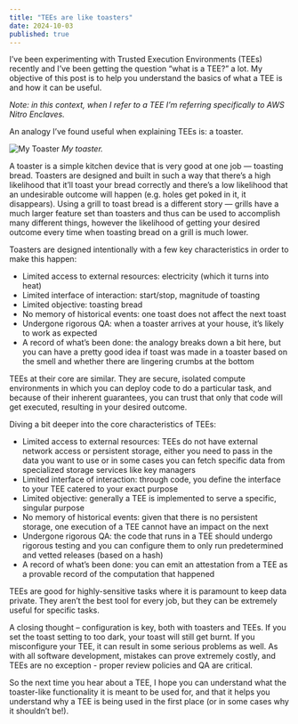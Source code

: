 ```yaml
---
title: "TEEs are like toasters"
date: 2024-10-03
published: true
---
```


I’ve been experimenting with Trusted Execution Environments (TEEs) recently and I’ve been getting the question “what is a TEE?” a lot. My objective of this post is to help you understand the basics of what a TEE is and how it can be useful.

_Note: in this context, when I refer to a TEE I’m referring specifically to AWS Nitro Enclaves._

An analogy I’ve found useful when explaining TEEs is: a toaster.

![My Toaster](/images/mytoaster.jpg)
*My toaster.*

A toaster is a simple kitchen device that is very good at one job — toasting bread. Toasters are designed and built in such a way that there’s a high likelihood that it’ll toast your bread correctly and there’s a low likelihood that an undesirable outcome will happen (e.g. holes get poked in it, it disappears). Using a grill to toast bread is a different story — grills have a much larger feature set than toasters and thus can be used to accomplish many different things, however the likelihood of getting your desired outcome every time when toasting bread on a grill is much lower.

Toasters are designed intentionally with a few key characteristics in order to make this happen:
- Limited access to external resources: electricity (which it turns into heat)
- Limited interface of interaction: start/stop, magnitude of toasting
- Limited objective: toasting bread
- No memory of historical events: one toast does not affect the next toast
- Undergone rigorous QA: when a toaster arrives at your house, it’s likely to work as expected
- A record of what’s been done: the analogy breaks down a bit here, but you can have a pretty good idea if toast was made in a toaster based on the smell and whether there are lingering crumbs at the bottom

TEEs at their core are similar. They are secure, isolated compute environments in which you can deploy code to do a particular task, and because of their inherent guarantees, you can trust that only that code will get executed, resulting in your desired outcome.

Diving a bit deeper into the core characteristics of TEEs:
- Limited access to external resources: TEEs do not have external network access or persistent storage, either you need to pass in the data you want to use or in some cases you can fetch specific data from specialized storage services like key managers
- Limited interface of interaction: through code, you define the interface to your TEE catered to your exact purpose
- Limited objective: generally a TEE is implemented to serve a specific, singular purpose
- No memory of historical events: given that there is no persistent storage, one execution of a TEE cannot have an impact on the next
- Undergone rigorous QA: the code that runs in a TEE should undergo rigorous testing and you can configure them to only run predetermined and vetted releases (based on a hash)
- A record of what’s been done: you can emit an attestation from a TEE as a provable record of the computation that happened

TEEs are good for highly-sensitive tasks where it is paramount to keep data private.  They aren’t the best tool for every job, but they can be extremely useful for specific tasks.

A closing thought – configuration is key, both with toasters and TEEs.  If you set the toast setting to too dark, your toast will still get burnt.  If you misconfigure your TEE, it can result in some serious problems as well.  As with all software development, mistakes can prove extremely costly, and TEEs are no exception - proper review policies and QA are critical.

So the next time you hear about a TEE, I hope you can understand what the toaster-like functionality it is meant to be used for, and that it helps you understand why a TEE is being used in the first place (or in some cases why it shouldn’t be!).
